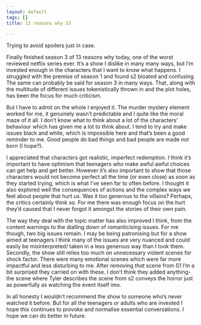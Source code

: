```yaml
---
layout: default
tags: []
title: 13 reasons why S3

---
```

Trying to avoid spoilers just in case.

Finally finished season 3 of 13 reasons why today, one of the worst reviewed netflix series ever. It’s a show I dislike in many many ways, but I’m invested enough in the characters that I want to know what happens. I struggled with the premise of season 1 and found s2 bloated and confusing. The same can probably be said for season 3 in many ways. That, along with the multitude of different issues tokenistically thrown in and the plot holes, has been the focus for much criticism. 

But I have to admit on the whole I enjoyed it. The murder mystery element worked for me, it genuinely wasn’t predictable and I quite like the moral maze of it all. I don’t know what to think about a lot of the characters’ behaviour which has given me a lot to think about. I tend to try and make issues black and white, which is impossible here and that’s been a good reminder to me. Good people do bad things and bad people are made not born (I hope?).

I appreciated that characters got realistic, imperfect redemption. I think it’s important to have optimism that teenagers who make awful awful choices can get help and get better. However it’s also important to show that those characters would not become perfect all the time (or even close) as soon as they started trying, which is what I’ve seen far to often before. I thought it also explored well the consequences of actions and the complex ways we feel about people that hurt us. Was it too generous to the villains? Perhaps, the critics certainly think so. For me there was enough focus on the hurt they’d caused that I never forgot it amongst the stories of their own pain. 

The way they deal with the topic matter has also improved I think, from the content warnings to the dialling down of romanticising issues. For me though, two big issues remain. I may be being patronising but for a show aimed at teenagers I think many of the issues are very nuanced and could easily be misinterpreted/ taken in a less generous way than I took them. Secondly, the show still relies too much on unnecessary violent scenes for shock factor. There were many emotional scenes which were far more impactful and less disturbing to me. After removing _that_ scene from S1 I’m a bit surprised they carried on with these. I don’t think they added anything- the scene where Tyler describes the scene from s2 conveys the horror just as powerfully as watching the event itself imo.

In all honesty I wouldn’t recommend the show to someone who’s never watched it before. But for all the teenagers or adults who are invested I hope this continues to provoke and normalise essential conversations. I hope we can do better in future.